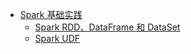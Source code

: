 * [Spark 基础实践]()
    * [Spark RDD、DataFrame 和 DataSet](../documents/base/RDD-DS-DF.md)
    * [Spark UDF](../documents/base/SparkUDF.md)